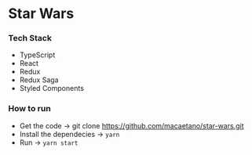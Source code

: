 # Star Wars

### Tech Stack

- TypeScript
- React
- Redux
- Redux Saga
- Styled Components

### How to run

- Get the code -> git clone https://github.com/macaetano/star-wars.git
- Install the dependecies -> `yarn`
- Run -> `yarn start`
